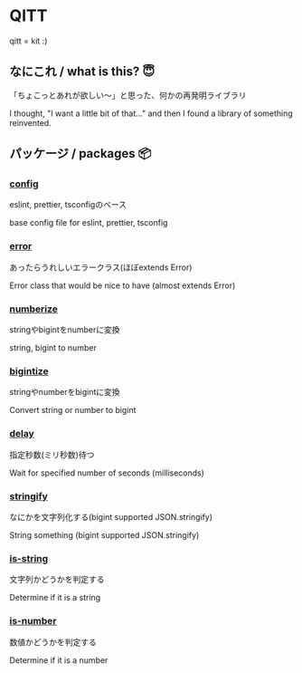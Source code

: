 # QITT

qitt = kit :)

## なにこれ / what is this? 😇

「ちょこっとあれが欲しい〜」と思った、何かの再発明ライブラリ

I thought, "I want a little bit of that..." and then I found a library of something reinvented.

## パッケージ / packages 📦

### [config](https://npmjs.com/package/@qitt/config)

eslint, prettier, tsconfigのベース

base config file for eslint, prettier, tsconfig

### [error](https://npmjs.com/package/@qitt/error)

あったらうれしいエラークラス(ほぼextends Error)

Error class that would be nice to have (almost extends Error)

### [numberize](https://npmjs.com/package/@qitt/numberize)

stringやbigintをnumberに変換

string, bigint to number

### [bigintize](https://npmjs.com/package/@qitt/bigintize)

stringやnumberをbigintに変換

Convert string or number to bigint

### [delay](https://npmjs.com/package/@qitt/delay)

指定秒数(ミリ秒数)待つ

Wait for specified number of seconds (milliseconds)

### [stringify](https://npmjs.com/package/@qitt/stringify)

なにかを文字列化する(bigint supported JSON.stringify)

String something (bigint supported JSON.stringify)

### [is-string](https://npmjs.com/package/@qitt/is-string)

文字列かどうかを判定する

Determine if it is a string

### [is-number](https://npmjs.com/package/@qitt/is-number)

数値かどうかを判定する

Determine if it is a number